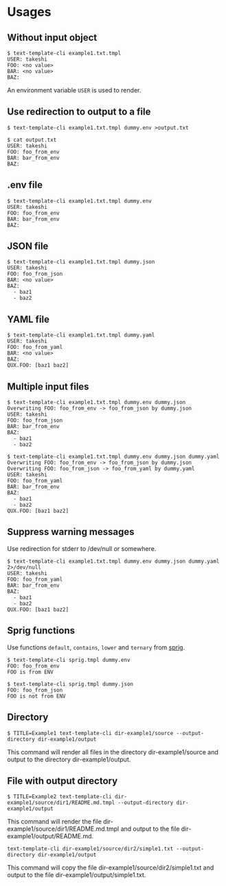# Usages

## Without input object

```
$ text-template-cli example1.txt.tmpl
USER: takeshi
FOO: <no value>
BAR: <no value>
BAZ:
```

An environment variable `USER` is used to render.

## Use redirection to output to a file

```
$ text-template-cli example1.txt.tmpl dummy.env >output.txt
```

```
$ cat output.txt
USER: takeshi
FOO: foo_from_env
BAR: bar_from_env
BAZ:
```

## .env file

```
$ text-template-cli example1.txt.tmpl dummy.env
USER: takeshi
FOO: foo_from_env
BAR: bar_from_env
BAZ:
```

## JSON file

```
$ text-template-cli example1.txt.tmpl dummy.json
USER: takeshi
FOO: foo_from_json
BAR: <no value>
BAZ:
  - baz1
  - baz2
```

## YAML file

```
$ text-template-cli example1.txt.tmpl dummy.yaml
USER: takeshi
FOO: foo_from_yaml
BAR: <no value>
BAZ:
QUX.FOO: [baz1 baz2]
```

## Multiple input files

```
$ text-template-cli example1.txt.tmpl dummy.env dummy.json
Overwriting FOO: foo_from_env -> foo_from_json by dummy.json
USER: takeshi
FOO: foo_from_json
BAR: bar_from_env
BAZ:
  - baz1
  - baz2
```

```
$ text-template-cli example1.txt.tmpl dummy.env dummy.json dummy.yaml
Overwriting FOO: foo_from_env -> foo_from_json by dummy.json
Overwriting FOO: foo_from_json -> foo_from_yaml by dummy.yaml
USER: takeshi
FOO: foo_from_yaml
BAR: bar_from_env
BAZ:
  - baz1
  - baz2
QUX.FOO: [baz1 baz2]
```

## Suppress warning messages

Use redirection for stderr to /dev/null or somewhere.

```
$ text-template-cli example1.txt.tmpl dummy.env dummy.json dummy.yaml 2>/dev/null
USER: takeshi
FOO: foo_from_yaml
BAR: bar_from_env
BAZ:
  - baz1
  - baz2
QUX.FOO: [baz1 baz2]
```

## Sprig functions

Use functions `default`, `contains`, `lower` and `ternary` from [sprig](https://masterminds.github.io/sprig/).

```
$ text-template-cli sprig.tmpl dummy.env
FOO: foo_from_env
FOO is from ENV
```

```
$ text-template-cli sprig.tmpl dummy.json
FOO: foo_from_json
FOO is not from ENV
```


## Directory

```
$ TITLE=Example1 text-template-cli dir-example1/source --output-directory dir-example1/output
```

This command will render all files in the directory dir-example1/source and output to the directory dir-example1/output.


## File with output directory

```
$ TITLE=Example2 text-template-cli dir-example1/source/dir1/README.md.tmpl --output-directory dir-example1/output
```

This command will render the file dir-example1/source/dir1/README.md.tmpl and output to the file dir-example1/output/README.md.

```
text-template-cli dir-example1/source/dir2/simple1.txt --output-directory dir-example1/output
```

This command will copy the file dir-example1/source/dir2/simple1.txt and output to the file dir-example1/output/simple1.txt.

